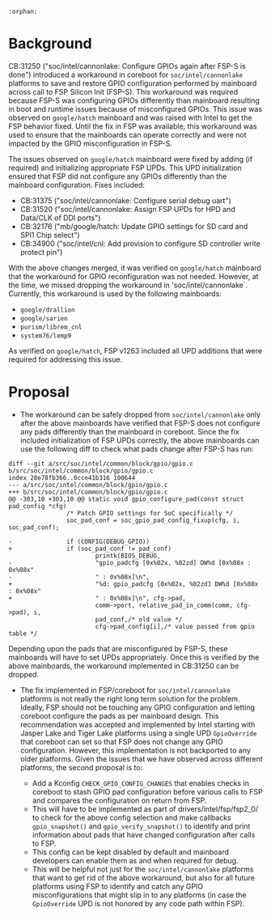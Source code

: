 ```{eval-rst}
:orphan:
```

# Background

CB:31250 ("soc/intel/cannonlake: Configure GPIOs again after FSP-S is
done") introduced a workaround in coreboot for `soc/intel/cannonlake`
platforms to save and restore GPIO configuration performed by
mainboard across call to FSP Silicon Init (FSP-S). This workaround was
required because FSP-S was configuring GPIOs differently than
mainboard resulting in boot and runtime issues because of
misconfigured GPIOs. This issue was observed on `google/hatch`
mainboard and was raised with Intel to get the FSP behavior
fixed. Until the fix in FSP was available, this workaround was used to
ensure that the mainboards can operate correctly and were not impacted
by the GPIO misconfiguration in FSP-S.

The issues observed on `google/hatch` mainboard were fixed by adding
(if required) and initializing appropriate FSP UPDs. This UPD
initialization ensured that FSP did not configure any GPIOs
differently than the mainboard configuration. Fixes included:
 * CB:31375 ("soc/intel/cannonlake: Configure serial debug uart")
 * CB:31520 ("soc/intel/cannonlake: Assign FSP UPDs for HPD and Data/CLK of DDI ports")
 * CB:32176 ("mb/google/hatch: Update GPIO settings for SD card and SPI1 Chip select")
 * CB:34900 ("soc/intel/cnl: Add provision to configure SD controller write protect pin")

With the above changes merged, it was verified on `google/hatch`
mainboard that the workaround for GPIO reconfiguration was not
needed. However, at the time, we missed dropping the workaround in
'soc/intel/cannonlake`. Currently, this workaround is used by the
following mainboards:
 * `google/drallion`
 * `google/sarien`
 * `purism/librem_cnl`
 * `system76/lemp9`

As verified on `google/hatch`, FSP v1263 included all UPD additions
that were required for addressing this issue.

# Proposal

* The workaround can be safely dropped from `soc/intel/cannonlake`
  only after the above mainboards have verified that FSP-S does not
  configure any pads differently than the mainboard in coreboot. Since
  the fix included initialization of FSP UPDs correctly, the above
  mainboards can use the following diff to check what pads change
  after FSP-S has run:

```
diff --git a/src/soc/intel/common/block/gpio/gpio.c b/src/soc/intel/common/block/gpio/gpio.c
index 28e78fb366..0cce41b316 100644
--- a/src/soc/intel/common/block/gpio/gpio.c
+++ b/src/soc/intel/common/block/gpio/gpio.c
@@ -303,10 +303,10 @@ static void gpio_configure_pad(const struct pad_config *cfg)
                /* Patch GPIO settings for SoC specifically */
                soc_pad_conf = soc_gpio_pad_config_fixup(cfg, i, soc_pad_conf);

-               if (CONFIG(DEBUG_GPIO))
+               if (soc_pad_conf != pad_conf)
                        printk(BIOS_DEBUG,
-                       "gpio_padcfg [0x%02x, %02zd] DW%d [0x%08x : 0x%08x"
-                       " : 0x%08x]\n",
+                       "%d: gpio_padcfg [0x%02x, %02zd] DW%d [0x%08x : 0x%08x"
+                       " : 0x%08x]\n", cfg->pad,
                        comm->port, relative_pad_in_comm(comm, cfg->pad), i,
                        pad_conf,/* old value */
                        cfg->pad_config[i],/* value passed from gpio table */
```

Depending upon the pads that are misconfigured by FSP-S, these
mainboards will have to set UPDs appropriately. Once this is verified
by the above mainboards, the workaround implemented in CB:31250 can be
dropped.

* The fix implemented in FSP/coreboot for `soc/intel/cannonlake`
  platforms is not really the right long term solution for the
  problem. Ideally, FSP should not be touching any GPIO configuration
  and letting coreboot configure the pads as per mainboard
  design. This recommendation was accepted and implemented by Intel
  starting with Jasper Lake and Tiger Lake platforms using a single
  UPD `GpioOverride` that coreboot can set so that FSP does not change
  any GPIO configuration. However, this implementation is not
  backported to any older platforms. Given the issues that we have
  observed across different platforms, the second proposal is to:

  - Add a Kconfig `CHECK_GPIO_CONFIG_CHANGES` that enables checks
    in coreboot to stash GPIO pad configuration before various calls
    to FSP and compares the configuration on return from FSP.
  - This will have to be implemented as part of
    drivers/intel/fsp/fsp2_0/ to check for the above config selection
    and make callbacks `gpio_snapshot()` and `gpio_verify_snapshot()`
    to identify and print information about pads that have changed
    configuration after calls to FSP.
  - This config can be kept disabled by default and mainboard
    developers can enable them as and when required for debug.
  - This will be helpful not just for the `soc/intel/cannonlake`
    platforms that want to get rid of the above workaround, but also
    for all future platforms using FSP to identify and catch any GPIO
    misconfigurations that might slip in to any platforms (in case the
    `GpioOverride` UPD is not honored by any code path within FSP).

